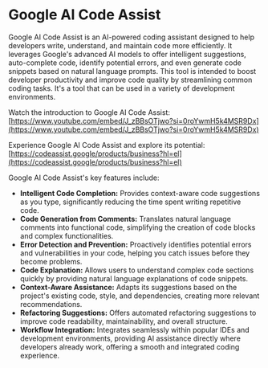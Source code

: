 # Google AI Code Assist

Google AI Code Assist is an AI-powered coding assistant designed to help developers write, understand, and maintain code more efficiently. It leverages Google's advanced AI models to offer intelligent suggestions, auto-complete code, identify potential errors, and even generate code snippets based on natural language prompts. This tool is intended to boost developer productivity and improve code quality by streamlining common coding tasks. It's a tool that can be used in a variety of development environments.

Watch the introduction to Google AI Code Assist: [https://www.youtube.com/embed/J_zBBsOTjwo?si=0roYwmH5k4MSR9Dx](https://www.youtube.com/embed/J_zBBsOTjwo?si=0roYwmH5k4MSR9Dx)

Experience Google AI Code Assist and explore its potential: [https://codeassist.google/products/business?hl=el](https://codeassist.google/products/business?hl=el)

Google AI Code Assist's key features include:

*   **Intelligent Code Completion:** Provides context-aware code suggestions as you type, significantly reducing the time spent writing repetitive code.
*   **Code Generation from Comments:** Translates natural language comments into functional code, simplifying the creation of code blocks and complex functionalities.
*   **Error Detection and Prevention:** Proactively identifies potential errors and vulnerabilities in your code, helping you catch issues before they become problems.
*   **Code Explanation:** Allows users to understand complex code sections quickly by providing natural language explanations of code snippets.
*   **Context-Aware Assistance:** Adapts its suggestions based on the project's existing code, style, and dependencies, creating more relevant recommendations.
*   **Refactoring Suggestions:** Offers automated refactoring suggestions to improve code readability, maintainability, and overall structure.
*   **Workflow Integration:** Integrates seamlessly within popular IDEs and development environments, providing AI assistance directly where developers already work, offering a smooth and integrated coding experience.
